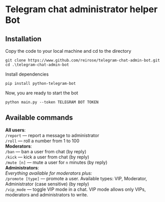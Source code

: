 # Telegram chat administrator helper Bot
## Installation
Copy the code to your local machine and cd to the directory
```commandline
git clone https://www.github.com/reirose/telegram-chat-admin-bot.git
cd .\telegram-chat-admin-bot
```
Install dependencies
```commandline
pip install python-telegram-bot
```
Now, you are ready to start the bot
```commandline
python main.py --token TELEGRAM BOT TOKEN
```
## Available commands
**All users**:\
```/report``` — report a message to administrator\
```/roll``` — roll a number from 1 to 100\
**Moderators**:\
```/ban``` — ban a user from chat (by reply)\
```/kick``` — kick a user from chat (by reply)\
```/mute [n]``` — mute a user for ```n``` minutes (by reply)\
**Administrators**:\
_Everything available for moderators plus:_\
```/promote [type]``` — promote a user. Available types: VIP, Moderator, 
Administrator (case sensitive) (by reply)\
```/vip_mode``` — toggle VIP mode in a chat. VIP mode allows only VIPs, moderators and 
administrators to write.